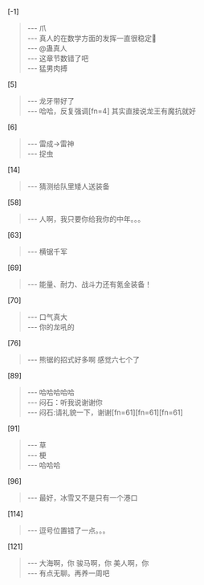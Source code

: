 
[-1] 
>--- 爪<br>
>--- 真人的在数学方面的发挥一直很稳定🐶<br>
>--- @蛊真人<br>
>--- 这章节数错了吧<br>
>--- 猛男肉搏<br>

[5] 
>--- 龙牙带好了<br>
>--- 哈哈，反复强调[fn=4]
其实直接说龙王有魔抗就好<br>

[6] 
>--- 雷成->雷神<br>
>--- 捉虫<br>

[14] 
>--- 猜测给队里矮人送装备<br>

[58] 
>--- 人啊，我只要你给我你的中年。。。<br>

[63] 
>--- 横锯千军<br>

[69] 
>--- 能量、耐力、战斗力还有氪金装备！<br>

[70] 
>--- 口气真大<br>
>--- 你的龙吼的<br>

[76] 
>--- 熊锯的招式好多啊  感觉六七个了<br>

[89] 
>--- 哈哈哈哈哈<br>
>--- 闷石：听我说谢谢你<br>
>--- 闷石:请礼貌一下，谢谢[fn=61][fn=61][fn=61]<br>

[91] 
>--- 草<br>
>--- 梗<br>
>--- 哈哈哈<br>

[96] 
>--- 最好，冰雪又不是只有一个港口<br>

[114] 
>--- 逗号位置错了一点。。。<br>

[121] 
>--- 大海啊，你
骏马啊，你
美人啊，你<br>
>--- 有点无聊。再养一周吧<br>

